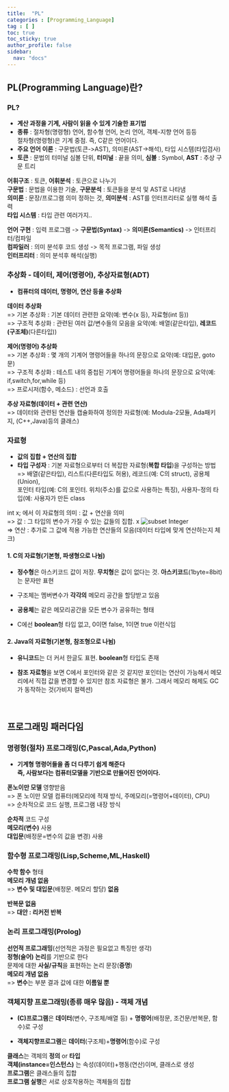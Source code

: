 ```yaml
---
title:  "PL"
categories : [Programming_Language]
tag : [ ]
toc: true
toc_sticky: true
author_profile: false
sidebar:
  nav: "docs"
---
```


## PL(Programming Language)란?

### PL?

* **계산 과정을 기계, 사람이 읽을 수 있게 기술한 표기법**
* **종류** : 절차형(명령형) 언어, 함수형 언어, 논리 언어, 객체-지향 언어 등등  
  절차형(명령형)은 기계 중점. 즉, C같은 언어이다.
* **주요 언어 이론** : 구문법(토큰->AST), 의미론(AST->해석), 타입 시스템(타입검사)
* **토큰** : 문법의 터미널 심볼 단위, **터미널** : 끝을 의미, **심볼** : Symbol, **AST** : 추상 구문 트리

**어휘구조** : 토큰, **어휘분석** : 토큰으로 나누기  
**구문법** : 문법을 이용한 기술, **구문분석** : 토큰들을 분석 및 AST로 나타냄  
**의미론** : 문장/프로그램 의미 정하는 것, **의미분석** : AST를 인터프리터로 실행 해석 출력  
**타입 시스템** : 타입 관련 여러가지..  

**언어 구현** : 입력 프로그램 -> **구문법(Syntax)** -> **의미론(Semantics)** -> 인터프리터/컴파일  
**컴파일러** : 의미 분석후 코드 생성 -> 목적 프로그램, 파일 생성   
**인터프리터** : 의미 분석후 해석(실행)



### 추상화 - 데이터, 제어(명령어), 추상자료형(ADT)

* **컴퓨터의 데이터, 명령어, 연산 등을 추상화**

**데이터 추상화**  
=> 기본 추상화 : 기본 데이터 관련한 요약(예: 변수(x 등), 자료형(int 등))  
=> 구조적 추상화 : 관련된 여러 값/변수들의 모음을 요약(예: 배열(같은타입), **레코드(구조체)**(다른타입))

**제어(명령어) 추상화**  
=> 기본 추상화 : 몇 개의 기계어 명령어들을 하나의 문장으로 요약(예: 대입문, goto문)  
=> 구조적 추상화 : 테스트 내의 중첩된 기계어 명령어들을 하나의 문장으로 요약(예: if,switch,for,while 등)  
=> 프로시저(함수, 메소드) : 선언과 호출

**추상 자료형(데이터 + 관련 연산)**  
=> 데이터와 관련된 연산들 캡슐화하여 정의한 자료형(예: Modula-2모듈, Ada패키지, (C++,Java)등의 클래스)



### 자료형

* **값의 집합 + 연산의 집합**
* **타입 구성자** : 기본 자료형으로부터 더 복잡한 자료형(**복합 타입**)을 구성하는 방법    
  => 배열(같은타입), 리스트(다른타입도 허용), 레코드(예: C의 struct), 공용체(Union),  
  포인터 타입(예: C의 포인터. 위치(주소)를 값으로 사용하는 특징), 사용자-정의 타입(예: 사용자가 만든 class

int x; 에서 이 자료형의 의미 : 값 + 연산을 의미  
=> 값 : 그 타입의 변수가 가질 수 있는 값들의 집합. x ![subset](https://bh946.github.io/images/2022-06-21-PL/subset.png) Integer  
=> 연산 : 추가로 그 값에 적용 가능한 연산들의 모음(데이터 타입에 맞게 연산하는지 체크)

#### 1. C의 자료형(기본형, 파생형으로 나뉨)

* **정수형**은 아스키코드 값이 저장. **무치형**은 값이 없다는 것. **아스키코드**(1byte=8bit)는 문자만 표현

* 구조체는 멤버변수가 **각각의** 메모리 공간을 할당받고 있음

* **공용체**는 같은 메모리공간을 모든 변수가 공유하는 형태

* C에선 **boolean**형 타입 없고, 0이면 false, 1이면 true 이런식임

#### 2. Java의 자료형(기본형, 참조형으로 나뉨)

* **유니코드**는 더 커서 한글도 표현. **boolean**형 타입도 존재

* **참조 자료형**을 보면 C에서 포인터와 같은 것 같지만 포인터는 연산이 가능해서 메모리에서 직접 값을 변경할 수 있지만 참조 자료형은 불가. 그래서 메모리 해제도 GC가 동작하는 것(가비지 컬렉션)

<br>

## 프로그래밍 패러다임

### 명령형(절차) 프로그래밍(C,Pascal,Ada,Python)  

* **기계형 명령어들을 좀 더 다루기 쉽게 해준다**  
  **즉, 사람보다는 컴퓨터모델을 기반으로 만들어진 언어이다.**

**폰노이만 모델** 영향받음  
=> 폰 노이만 모델 컴퓨터(메모리에 적재 방식, 주메모리(=명령어+데이터), CPU)  
=> 순차적으로 코드 실행, 프로그램 내장 방식 

**순차적** 코드 구성   
**메모리(변수)** 사용  
**대입문**(배정문=변수의 값을 변경) 사용   



### 함수형 프로그래밍(Lisp,Scheme,ML,Haskell)

**수학 함수** 형태   
**메모리 개념 없음**  
=> **변수 및 대입문**(배정문. 메모리 할당) **없음**    

**반복문 없음**   
=> **대안 : 리커전 반복**



### 논리 프로그래밍(Prolog)

**선언적 프로그래밍**(선언적은 과정은 필요없고 특징만 생각)  
**정형(술어) 논리**를 기반으로 한다  
문제에 대한 **사실/규칙**을 표현하는 논리 문장(**증명**)    
**메모리 개념 없음**  
=> **변수**는 부분 결과 값에 대한 **이름일 뿐**



### 객체지향 프로그래밍(종류 매우 많음) - 객체 개념

* **(C)프로그램**은 **데이터**(변수, 구조체/배열 등) + **명령어**(배정문, 조건문/반복문, 함수)로 구성

* **객체지향프로그램**은 **데이터**(구조체)+**명령어**(함수)로 구성

**클래스**는 객체의 **정의** or **타입**   
**객체(instance=인스턴스)** 는 속성(데이터)+행동(연산)이며, 클래스로 생성   
**프로그램**은 클래스들의 집합  
**프로그램 실행**은 서로 상호작용하는 객체들의 집합



